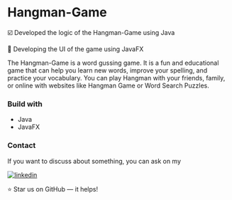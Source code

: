 # Hangman-Game

☑️ Developed the logic of the Hangman-Game using Java


🔳 Developing the UI of the game using JavaFX


The Hangman-Game is a word gussing game. It is a fun and educational game that can help you learn new words, improve your spelling, and practice your vocabulary. You can play Hangman with your friends, family, or online with websites like Hangman Game or Word Search Puzzles.

### Build with
- Java
- JavaFX

### Contact

If you want to discuss about something, you can ask on my

[![linkedin](https://img.shields.io/badge/linkedin-0A66C2?style=for-the-badge&logo=linkedin&logoColor=white)](https://www.linkedin.com/in/%20sriramprasath-p-78bb8a243)


⭐ Star us on GitHub — it helps!
